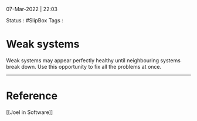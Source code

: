 07-Mar-2022 | 22:03

Status : #SlipBox 
Tags :


# Weak systems

Weak systems may appear perfectly healthy until neighbouring systems break down. Use this opportunity to fix all the problems at once.

---

# Reference
[[Joel in Software]] 